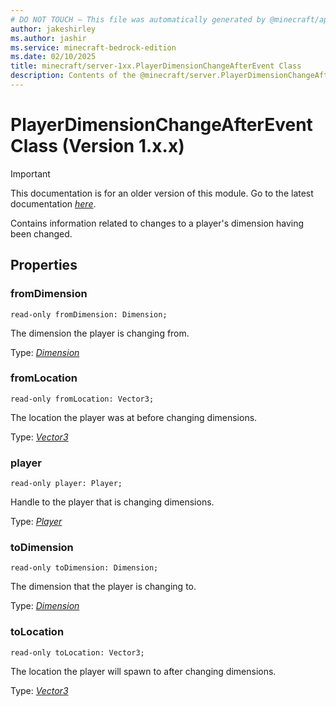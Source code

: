 ```yaml
---
# DO NOT TOUCH — This file was automatically generated by @minecraft/api-docs-generator, to report problems file an issue at https://github.com/Mojang/minecraft-scripting-libraries
author: jakeshirley
ms.author: jashir
ms.service: minecraft-bedrock-edition
ms.date: 02/10/2025
title: minecraft/server-1xx.PlayerDimensionChangeAfterEvent Class
description: Contents of the @minecraft/server.PlayerDimensionChangeAfterEvent class (Version 1.x.x).
---
```

# PlayerDimensionChangeAfterEvent Class (Version 1.x.x)

> [!IMPORTANT]
> This documentation is for an older version of this module. Go to the latest documentation [*here*](../../../scriptapi/minecraft/server/PlayerDimensionChangeAfterEvent.md).

Contains information related to changes to a player's dimension having been changed.

## Properties

### **fromDimension**
`read-only fromDimension: Dimension;`

The dimension the player is changing from.

Type: [*Dimension*](Dimension.md)

### **fromLocation**
`read-only fromLocation: Vector3;`

The location the player was at before changing dimensions.

Type: [*Vector3*](Vector3.md)

### **player**
`read-only player: Player;`

Handle to the player that is changing dimensions.

Type: [*Player*](Player.md)

### **toDimension**
`read-only toDimension: Dimension;`

The dimension that the player is changing to.

Type: [*Dimension*](Dimension.md)

### **toLocation**
`read-only toLocation: Vector3;`

The location the player will spawn to after changing dimensions.

Type: [*Vector3*](Vector3.md)
